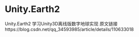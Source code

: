 # Unity.Earth2
Unity.Earth2
学习Unity3D离线版数字地球实现
原文链接https://blog.csdn.net/qq_34593985/article/details/110633018
